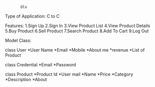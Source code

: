            Olx

Type of Application: C to C

Features:
1.Sign Up
2.Sign In
3.View Product List
4.View Product Details
5.Buy Product
6.Sell Product
7.Search Product
8.Add To Cart
9.Log Out


Model Class:

class User
*User Name
*Email
*Mobile
*About me
*revenue
*List of Product

class Credential
*Email
*Password

class Product
*Product Id
*User mail
*Name
*Price 
*Category
*Description
*About
